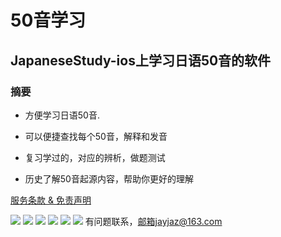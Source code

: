 # 50音学习

## JapaneseStudy-ios上学习日语50音的软件

### 摘要

* 方便学习日语50音.

* 可以便捷查找每个50音，解释和发音

* 复习学过的，对应的辨析，做题测试

* 历史了解50音起源内容，帮助你更好的理解

[服务条款 & 免责声明](https://github.com/jazjay-stack/50-/blob/master/%E6%9C%8D%E5%8A%A1%E6%9D%A1%E6%AC%BE.md)

![](https://github.com/jazjay-stack/50-/blob/master/photo/1.png)
![](https://github.com/jazjay-stack/50-/blob/master/photo/2.png)
![](https://github.com/jazjay-stack/50-/blob/master/photo/3.png)
![](https://github.com/jazjay-stack/50-/blob/master/photo/4.png)
![](https://github.com/jazjay-stack/50-/blob/master/photo/5.png)
![](https://upload-images.jianshu.io/upload_images/20720473-def7c70e6b029892.png?imageMogr2/auto-orient/strip)
有问题联系，邮箱jayjaz@163.com
